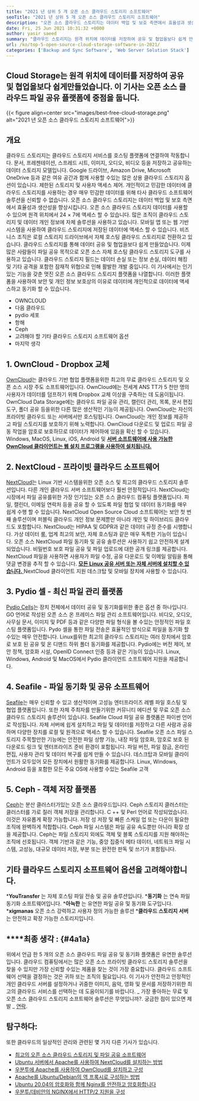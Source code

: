 ```yaml
---
title: "2021 년 상위 5 개 오픈 소스 클라우드 스토리지 소프트웨어" 
seoTitle: "2021 년 상위 5 개 오픈 소스 클라우드 스토리지 소프트웨어" 
description: "오픈 소스 클라우드 스토리지는 데이터 백업 및 보호 측면에서 효율성과 생산성을 향상시킵니다. 이 기사는 최고의 클라우드 스토리지 앱에 중점을 둡니다" 
date: Fri, 25 Jun 2021 10:31:32 +0000
author: yasir saeed
summary: "클라우드 스토리지는 원격 위치에 데이터를 저장하여 공유 및 협업을보다 쉽게 ​​만들었습니다. 이 기사는 오픈 소스 클라우드 파일 공유 플랫폼에 중점을 둡니다." 
url: /ko/top-5-open-source-cloud-storage-software-in-2021/
categories: ['Backup and Sync Software', 'Web Server Solution Stack']
---
```


## Cloud Storage는 원격 위치에 데이터를 저장하여 공유 및 협업을보다 쉽게 ​​만들었습니다. 이 기사는 오픈 소스 클라우드 파일 공유 플랫폼에 중점을 둡니다.

{{< figure align=center src="images/best-free-cloud-storage.png" alt="2021 년 오픈 소스 클라우드 스토리지 소프트웨어">}}


## **개요** 
클라우드 스토리지는 클라우드 스토리지 서비스를 호스팅 플랫폼에 연결하여 작동합니다. 문서, 프레젠테이션, 스프레드 시트, 이미지, 오디오, 비디오 등을 저장하고 공유하는 데이터 스토리지 모델입니다. Google 드라이브, Amazon Drive, Microsoft OneDrive 등과 같은 여유 공간과 함께 사용할 수있는 많은 상용 클라우드 스토리지 옵션이 있습니다. 제한된 스토리지 및 사용자 액세스 제어. 개인적이고 민감한 데이터에 클라우드 스토리지를 사용하는 경우 매우 민감한 데이터를 위해 타사 클라우드 소프트웨어 솔루션을 신뢰할 수 없습니다. 오픈 소스 클라우드 스토리지는 데이터 백업 및 보호 측면에서 효율성과 생산성을 향상시킵니다.
오픈 소스 클라우드 스토리지 데이터를 사용할 수 있으며 원격 위치에서 24 × 7에 액세스 할 수 있습니다. 많은 조직이 클라우드 스토리지 및 데이터 개인 정보에 자체 솔루션을 사용하고 있습니다. 모바일 앱 또는 웹 기반 시스템을 사용하여 클라우드 스토리지에 저장된 데이터에 액세스 할 수 있습니다. 비즈니스 조직은 로컬 스토리지 드라이브에서 자체 호스팅 클라우드 스토리지로 전환하고 있습니다. 클라우드 스토리지를 통해 데이터 공유 및 협업을보다 쉽게 ​​만들었습니다. 이제 많은 사람들이 파일 공유 목적으로 오픈 소스 자체 호스팅 클라우드 스토리지 도구를 사용하고 있습니다. 클라우드 스토리지 필드는 데이터 손실 또는 정보 손실, 데이터 해킹 및 기타 공격을 포함한 잠재적 위협으로 인해 활발한 개발 중입니다.
이 기사에서는 인기있는 기능을 갖춘 멋진 오픈 소스 클라우드 스토리지 플랫폼을 나열합니다. 이러한 플랫폼을 사용하여 보안 및 개인 정보 보호상의 이유로 데이터에 개인적으로 데이터에 액세스하고 동기화 할 수 있습니다.
  * OWNCLOUD
  * 다음 클라우드
  * pydio 세포
  * 항해
  * Ceph
  * 고려해야 할 기타 클라우드 스토리지 소프트웨어 옵션
  * 마지막 생각

## 1. OwnCloud - Dropbox 교체
[OwnCloud][1]는 클라우드 기반 협업 플랫폼을위한 최고의 무료 클라우드 스토리지 및 오픈 소스 시장 주도 소프트웨어입니다. OwnCloud에는 전세계 ANS TT가 5 천만 명의 사용자가 데이터를 덤프하기 위해 Dropbox 교체 이상을 구축하는 데 도움이됩니다. OwnCloud Data Storage에는 클라우드 파일 공유 관리, 캘린더 관리, 목록, 문서 편집 도구, 폴더 공유 등을위한 다른 많은 생산적인 기능이 제공됩니다. OwnCloud는 자신의 프라이빗 클라우드 또는 서버에서만 호스팅됩니다. OwnCloud는 개인 정보를 제공하고 파일 스토리지를 보호하기 위해 노력합니다. OwnCloud 다운로드 및 업로드 파일 공동 작업을 암호로 보호하므로 데이터가 제어하에 있음을 확신 할 수 있습니다.
Windows, MacOS, Linux, iOS, Android 및 [**서버 소프트웨어에 사용 가능한 OwnCloud 클라이언트는 웹 설치 프로그램을 사용하여 설치됩니다.** ][2]

## 2. NextCloud - 프라이빗 클라우드 소프트웨어
[NextCloud][3]는 Linux 기반 시스템을위한 오픈 소스 및 최고의 클라우드 스토리지 솔루션입니다. 다른 개인 클라우드 서버 소프트웨어보다 훨씬 안정적입니다. NextCloud는 시장에서 파일 공유를위한 가장 인기있는 오픈 소스 클라우드 컴퓨팅 플랫폼입니다. 파일, 캘린더, 이메일 연락처 등을 공유 할 수 있도록 파일 협업 및 데이터 동기화를 매우 쉽게 수행 할 수 있습니다. NextCloud Open Source Cloud 소프트웨어는 보안 첫 번째 솔루션이며 퍼블릭 클라우드 개인 정보 문제뿐만 아니라 개인 및 하이브리드 클라우드도 포함합니다. NextCloud는 HIPAA 및 GDPR과 같은 데이터 규정 준수를 시행합니다.
가상 데이터 룸, 업계 최고의 보안, 자체 호스팅과 같은 매우 독특한 기능이 있습니다. 오픈 소스 NextCloud 파일 동기화 및 공유 솔루션은 사용하기 쉽고 안전하게 설계되었습니다. 비밀번호 보호 파일 공유 및 파일 업로드에 대한 공개 링크를 제공합니다. NextCloud 파일을 사용하면 사용자가 파일 수정, 공유 다운로드 및 이메일 알림을 통해 댓글 변경을 추적 할 수 있습니다. [**모든 Linux 공유 서버 또는 자체 서버에 설치할 수 있습니다.** ][4]
NextCloud 클라이언트 지원 데스크탑 및 모바일 장치에 사용할 수 있습니다.

## 3. Pydio 셀 - 최신 파일 관리 플랫폼
[Pydio Cells][5]는 장치 전체에서 데이터 공유 및 동기화를위한 좋은 옵션 중 하나입니다. GO 언어로 작성된 오픈 소스 온 프레미스 파일 관리 소프트웨어입니다. 비디오, 오디오, 사무실 문서, 이미지 및 PDF 등과 같은 다양한 파일 형식을 볼 수있는 안정적인 파일 호스팅 플랫폼입니다. Pydo 셀을 통한 파일 전송은 효율적인 방식으로 파일을 동기화 할 수있는 매우 안전합니다. Linux를위한 최고의 클라우드 스토리지는 여러 장치에서 암호로 보호 된 공유 및 온 디맨드 하위 폴더 동기화를 제공합니다. Pydio에는 버전 제어, 보안 정책, 암호화 시설, OpenID Connect 인증 등과 같은 기능이 있습니다.
Linux, Windows, Android 및 MacOS에서 Pydio 클라이언트 소프트웨어 지원을 제공합니다.

## 4. Seafile - 파일 동기화 및 공유 소프트웨어
[Seafile][6]는 매우 신뢰할 수 있고 생산적이며 고성능 엔터프라이즈 레벨 파일 호스팅 및 협업 플랫폼입니다. 또한 자체 주최자를 만들기위한 커뮤니티 에디션 및 무료 오픈 소스 클라우드 스토리지 솔루션이 있습니다. Seafile Cloud 파일 공유 플랫폼은 파이썬 언어로 작성됩니다.
자체 서버에 쉽게 설치하고 파일 및 데이터를 저장하고 다른 사람과 공유하며 다양한 장치를 로컬 및 원격으로 액세스 할 수 있습니다. Seafile 오픈 소스 파일 스토리지 주목할만한 기능에는 안전한 파일 상향 기능, 내장 파일 암호화, 암호로 보호 된 다운로드 링크 및 엔터프라이즈 준비 환경이 포함됩니다. 파일 버전, 파일 잠금, 온라인 편집, 사용자 관리 및 데이터 복구를 쉽게 만들 수 있습니다. 데스크탑과 모바일 클라이언트가 모두있어 모든 장치에서 원활한 동기화를 제공합니다.
Linux, Windows, Android 등을 포함한 모든 주요 OS에 사용할 수있는 Seafile 고객

## 5. Ceph - 객체 저장 플랫폼
[Ceph][7]는 분산 클러스터가있는 오픈 소스 클라우드입니다. Ceph 스토리지 클러스터는 클러스터를 가로 질러 객체 저장을 관리합니다. C ++ 및 Perl 언어로 작성되었습니다. 이것은 자유롭게 확장 가능합니다. 저장 성 저장 및 빠른 스케일 업 또는 다운이 필요한 조직에 완벽하게 적합합니다. Ceph 파일 시스템은 파일 공유 속도뿐만 아니라 확장 성을 제공합니다. Ceph는 파일 스토리지 외에도 객체 및 블록 스토리지를 지원 해야하는 조직에 선호됩니다.
객체 기반과 같은 기능, 중앙 집중식 메타 데이터, 네트워크 파일 시스템, 고성능, 대규모 데이터 저장, 부분 또는 완전한 판독 및 쓰기가 포함됩니다.

## 기타 클라우드 스토리지 소프트웨어 옵션을 고려해야합니다.
  ***YouTransfer** 는 자체 호스팅 파일 전송 및 공유 솔루션입니다.
  ***동기화** 는 연속 파일 동기화 소프트웨어입니다.
  ***아늑한** 는 유연한 파일 공유 및 동기화 도구입니다.
  ***xigmanas**  오픈 소스 강력하고 사용자 정의 가능한 솔루션
  ***클라우드 스토리지 서버** 는 안전하고 확장 가능한 스토리지입니다.

## ****최종 생각  **:**  {#4a1a}
위에서 언급 한 5 개의 오픈 소스 클라우드 파일 공유 및 동기화 플랫폼은 유연한 솔루션입니다. 클라우드 컴퓨팅에서는 많은 오픈 소스 프라이빗 클라우드 스토리지 솔루션을 찾을 수 있지만 가장 신뢰할 수있는 제품을 찾는 것이 가장 중요합니다. 클라우드 소프트웨어 선택을 결정하는 것은 귀하 또는 조직의 필요입니다. 이 기사가 안전하고 안정적인 개인 클라우드 서버를 설정하거나 귀중한 이미지, 음악, 영화 및 문서를 저장하기위한 최고의 클라우드 서비스를 선택하는 데 도움이되기를 바랍니다.
_ 가장 좋아하는 무료 및 오픈 소스 클라우드 스토리지 소프트웨어 솔루션은 무엇입니까?. 궁금한 점이 있으면 제발 _ [연락][8].

## 탐구하다:
또한 클라우드의 일상적인 관리와 관련된 몇 가지 다른 기사가 있습니다.
  * [최고의 오픈 소스 클라우드 스토리지 및 파일 공유 소프트웨어][9]
  * [Ubuntu 서버에서 Apache를 사용하여 NextCloud를 설치하는 방법][4]
  * [우분투에 Apache를 사용하여 OwnCloud를 설치하고 구성][2]
  * [Apache를 Ubuntu/Debian의 역 프록시로 구성하는 방법][10]
  * [Ubuntu 20.04의 암호화와 함께 Nginx를 안전하고 암호화합니다][11]
  * [우분투/데비안의 NGINX에서 HTTP/2 지원을 구성][12]

  
[1]: https://owncloud.com/
[2]: https://blog.containerize.com/backup-and-sync-software/how-to-install-and-configure-owncloud-with-apache-on-ubuntu/
[3]: https://nextcloud.com/
[4]: https://blog.containerize.com/backup-and-sync-software/how-to-install-nextcloud-with-apache-on-ubuntu-server/
[5]: https://pydio.com/
[6]: https://www.seafile.com/
[7]: https://ceph.io/en/
[8]: mailto:yasir.saeed@aspose.com
[9]: https://products.containerize.com/backup-and-sync/
[10]: https://blog.containerize.com/web-server-solution-stack/how-to-configure-apache-as-a-reverse-proxy-for-ubuntudebian/
[11]: https://blog.containerize.com/web-server-solution-stack/how-to-secure-nginx-with-letsencrypt-on-ubuntu-20-04/
[12]: https://blog.containerize.com/web-server-solution-stack/how-to-configure-http2-support-in-nginx-on-ubuntudebian/
